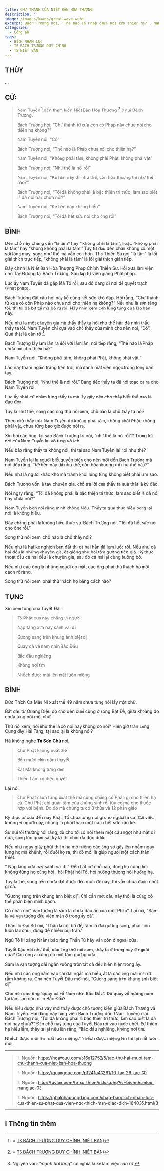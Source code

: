 ```yaml
---
title: CHƯ THÁNH CỦA NIẾT BÀN HÒA THƯỢNG
description: ''
image: /images/koans/great-wave.webp
excerpt: Bách Trượng nói, 'Thế nào là Pháp chưa nói cho thiên hạ?'. Nam Tuyền nói, 'Không phải tâm, không phải Phật, không phải vật'
categories:
  - Công án
tags:
  - BÍCH NHAM LỤC
  - TS BÁCH TRƯỢNG DUY CHÍNH
  - TS NIẾT BÀN
---
```


## THÙY

...

## CỬ:

> Nam Tuyền [^1] đến tham kiến Niết Bàn Hòa Thượng [^2] ở núi Bách Trượng.
>
> Bách Trượng hỏi, “Chư thánh từ xưa còn có Pháp nào chưa nói cho thiên hạ không?”
>
> Nam Tuyền nói, “Có”
>
> Bách Trượng nói, “Thế nào là Pháp chưa nói cho thiên hạ?”
>
> Nam Tuyền nói, “Không phải tâm, không phải Phật, không phải vật”
>
> Bách Trượng nói, “Như thế là nói rồi”
>
> Nam Tuyền nói, “Kẻ hèn này thì như thế, còn hòa thượng thì như thế nào?”
>
> Bách Trượng nói, “Tôi đã không phải là bậc thiện tri thức, làm sao biết là đã nói hay chưa nói?”
>
> Nam Tuyền nói, “Kẻ hèn này không hiểu”
>
> Bách Trượng nói, “Tôi đã hết sức nói cho ông rồi”

## BÌNH

Đến chỗ này chẳng cần “là tâm” hay “ không phải là tâm”, hoặc “không phải là tâm” hay “không không phải là tâm.”
Tuy từ đầu đến chân không có một sợi lông mày, song như thế mà vẫn còn hơn.
Thọ Thiền Sư gọi “là tâm” là lối giải thích trực tiếp, “không phải là tâm” là lối giải thích gián tiếp.

Đây chính là Niết Bàn Hòa Thượng Pháp Chính Thiền Sư.
Hồi xưa làm viện chủ Tây Đường tại Bách Trượng. Sau lập tự viện giảng Phật pháp.

Lúc ấy Nam Tuyền đã gặp Mã Tổ rồi, sau đó đang đi nơi để quyết trạch (Phật pháp).

Bách Trượng đặt câu hỏi này kể cũng hết sức khó đáp.
Hỏi rằng, “Chư thánh từ xưa có còn Pháp nào chưa nói cho thiên hạ không?”
Nếu như là sơn tăng tôi, thì tôi đã bịt tai mà bỏ ra rồi.
Hãy nhìn xem cơn lúng túng của lão hán này.

Nếu như la một chuyên gia mà thấy thầy ta hỏi như thế hẳn đã nhìn thấu thầy ta rồi.
Nam Tuyền chỉ dựa vào chỗ thấy của mình cho nên nói, “Có”.
Quả thật là càn rỡ [^3].

Bạch Trượng lấy lầm lẫn ra đối với lầm lẫn, nói tiếp rằng, “Thế nào là Pháp chưa nói cho thiên hạ?”

Nam Tuyền nói, “Không phải tâm, không phải Phật, không phải vật.”

Lão này tham ngắm trăng trên trời, mà đánh mất viên ngọc trong lòng bàn tay.

Bách Trượng nói, “Như thế là nói rồi.” Đáng tiếc thầy ta đã nói toạc cả ra cho Nam Tuyền rồi.

Lúc ấy phải cứ nhắm lưng thầy ta mà lấy gậy nện cho thầy biết thế nào là đau đớn.

Tuy là như thế, song các ông thử nói xem, chỗ nào là chỗ thầy ta nói?

Theo chỗ thấy của Nam Tuyền thì không phải tâm, không phải Phật, không phải vật, chưa từng bao giờ được nói ra.

Xin hỏi các ông, tại sao Bách Trượng lại nói, “như thế là nói rồi”? Trong lời nói của Nam Tuyền lại vô tung vô ích.

Nếu bảo rằng thầy ta không nói, thì tại sao Nam Tuyền lại nói như thế?

Nam Tuyền lại là người biết quyền biến cho nên mới dồn Bách Trượng mà nói tiếp rằng, “Kẻ hèn này thì như thế, còn hòa thượng thì như thế nào?”

Nếu như là người khác khó mà tránh khỏi lúng túng không biết phải làm sao.

Bách Trượng vốn là tay chuyên gia, chỗ trả lời của thấy ta quả thật là kỳ đặc.

Nói ngay rằng, “Tôi đã không phải là bậc thiện tri thức, làm sao biết là đã nói hay chưa nói?”

Nam Tuyền bèn nói rằng mình không hiểu. Thầy ta quả thực hiểu song lại nói là không hiểu.

Đây chẳng phải là không hiểu thực sự. Bách Trượng nói, “Tôi đã hết sức nói cho ông rồi.”

Song thử nói xem, chỗ nào là chỗ thầy nói?

Nếu như là hai kẻ nghịch bùn đất thì cả hai hẳn đã lem luốc rồi.
Nếu như cả hai đều là những chuyên gia, ắt giống như hai tấm gương trên giá.
Kỳ thực thoạt đầu cả hai đều là chuyên gia, sau đó cả hai lại cùng buông bỏ.

Nếu như các ông là những người có mắt, các ông phải thử thách họ một cách rõ ràng.

Song thử nói xem, phải thử thách họ bằng cách nào?

## TỤNG

Xin xem tụng của Tuyết Đậu:

> Tổ Phật xưa nay chẳng vì người
>
> Nạp tăng xưa nay sánh vai đi
>
> Gương sang trên khung ảnh biệt dị
>
> Quay cả về nam nhìn Bắc Đẩu
>
> Bắc đẩu nghiêng
>
> Không nơi tìm
>
> Nhếch được mũi lên mất luôn miệng

## BÌNH

Đức Thích Ca Mâu Ni xuất thế 49 năm chưa từng nói lấy một chữ.

Bắt đầu từ Quang Diệu độ cho đến cuối cùng ở song Bạt Đề, giữa khoảng đó chưa từng nói một chữ.

Thử nói xem, nói như thế là có nói hay không có nói? Hiện giờ tràn Long Cung đầy Hải Tàng, tại sao lại là không nói?

Há không nghe **Từ Sơn Chủ** nói,

> Chư Phật không xuất thế
>
> Bốn mươi chín năm thuyết
>
> Đạt Ma không từng đến
>
> Thiếu Lâm có diệu quyết

Lại nói,

> Chư Phật chưa từng xuất thế mà cũng chẳng có Pháp gì cho thiên hạ cả.
> Chư Phật chỉ quán tâm của chúng sinh rồi tùy cơ mà cho thuốc hợp với bệnh.
> Do đó mà chúng ta có 3 thừa và 12 phần giáo

Kỳ thực từ xưa đến nay Phật, Tổ chưa từng nói gì cho người ta cả. Cái việc không vì người này, chúng ta phải tham một cách hết sức cận kẻ.

Sư núi tôi thường nói rằng, dù cho tôi có nói them một câu ngọt như mật đi nữa, song lúc quan sát kỹ lại thì chính là độc dược.

Nếu như ngay giây phút thiên hạ mở miệng các ông sơ gậy lên nhắm ngay lưng họ mà khệnh, rồi đuổi họ ra, thì đó mới là giúp người một cách thân thiết.

“ Nạp tăng xưa nay sánh vai đi.” Đến bất cứ chỗ nào, đúng họ cũng hỏi không đúng họ cũng hỏi , hỏi Phật hỏi Tổ, hỏi hướng thượng hỏi hướng hạ.

Tuy là thế, song nếu chưa đạt được đến mức độ này, thì vẫn chưa được chút gì cả.

"Gương sang trên khung ảnh biệt dị". Chỉ cần một câu này thôi là cũng có thể phân biện minh bạch.

Cổ nhân nói” Vạn tượng là sâm la chỉ là dấu ấn của một Pháp”. Lại nói, “Sâm la và vạn tượng đều viên mãn ở trong ấy cả”.

Thần Tú Đại Sư nói, “Thân là cội bồ đề, tâm là đài gương sang, phải luôn luôn lau chùi, đừng để nhiễm bụi trần.”

Ngũ Tổ (Hoằng Nhẫn) bảo rằng Thần Tú hãy vẫn còn ở ngoài cửa.

Tuyết Đậu nói như thế, các ông thử nói xem, thầy ta ở trong hay ở ngoài cửa? Các ông ai cũng có một tấm gương xưa.

Sâm la vạn tượng dài ngắn vuông tròn tất cả đều hiển hiện trong ấy.

Nếu như các ông nắm vào cái dài ngắn mà hiểu, ắt là các ông mãi mãi rờ rẫm không ra. Cho nên Tuyết Đậu mới nói, “Gương sáng trên khung ảnh biệt dị”

Cho nên các ông “quay cả về Nam nhìn Bắc Đẩu”. Đã quay về hướng nam tại làm sao còn nhìn Bắc Đẩu?

Nếu hiểu được như vậy mới thấy được chỗ tương kiến giữa Bách Trượng và Nam Tuyền. Hai dòng này tụng việc Bách Trượng dồn (Nam Tuyền) mãi. Bách Trượng nói, “Tôi đã không phải là bậc thiện tri thức, làm sao biết là đã nói hay chưa?” Đến chỗ này tụng của Tuyết Đậu rơi vào nước chết. Sự thiên hạ hiểu lầm, thầy ta lại nêu lên rằng, “Bắc đẩu nghiêng, không nơi tìm.

Nhếch được mũi lên mất luôn miệng.” Nhếch được miệng lên thì lại mất luôn mũi.

<hr class="blog-rule" />

> ✨ Nguồn: https://hoavouu.com/p16a12752/5/tac-thu-hai-muoi-tam-chu-thanh-cua-niet-ban-hoa-thuong
>
> ✨ Nguồn: https://quangduc.com/p1241a43261/10-tac-26-tac-30
>
> ✨ Nguồn: http://tuvien.com/to_su_thien/index.php?id=bichnhamluc-mangiac-03
>
> ✨ Nguồn: https://phatphapungdung.com/phap-bao/bich-nham-luc-cua-thien-su-phat-qua-vien-ngo-thich-man-giac-dich-164035.html/3

<hr class="blog-rule" />

## ℹ️ Thông tin thêm

[^1]: ⭐️ <a href="https://blog.phapthihoi.org/gt-member/ts-bach-truong-duy-chinh/" target="_blank">TS BÁCH TRƯỢNG DUY CHÍNH (NIẾT BÀN)</a>

[^2]: ⭐️ <a href="https://nigioikhatsi.net/thien/duy-chinh-dau-voi-nam-tuyen.html" target="_blank">TS BÁCH TRƯỢNG DUY CHÍNH (NIẾT BÀN)</a>

[^3]: Nguyên văn: “_mạnh bát lang_” có nghĩa là kẻ làm việc _càn rỡ_.
